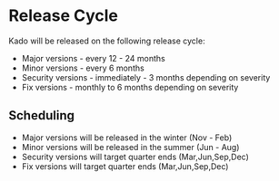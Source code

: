 # Release Cycle

Kado will be released on the following release cycle:

* Major versions - every 12 - 24 months
* Minor versions - every 6 months
* Security versions - immediately - 3 months depending on severity
* Fix versions - monthly to 6 months depending on severity

## Scheduling

* Major versions will be released in the winter (Nov - Feb)
* Minor versions will be released in the summer (Jun - Aug)
* Security versions will target quarter ends (Mar,Jun,Sep,Dec)
* Fix versions will target quarter ends (Mar,Jun,Sep,Dec)


